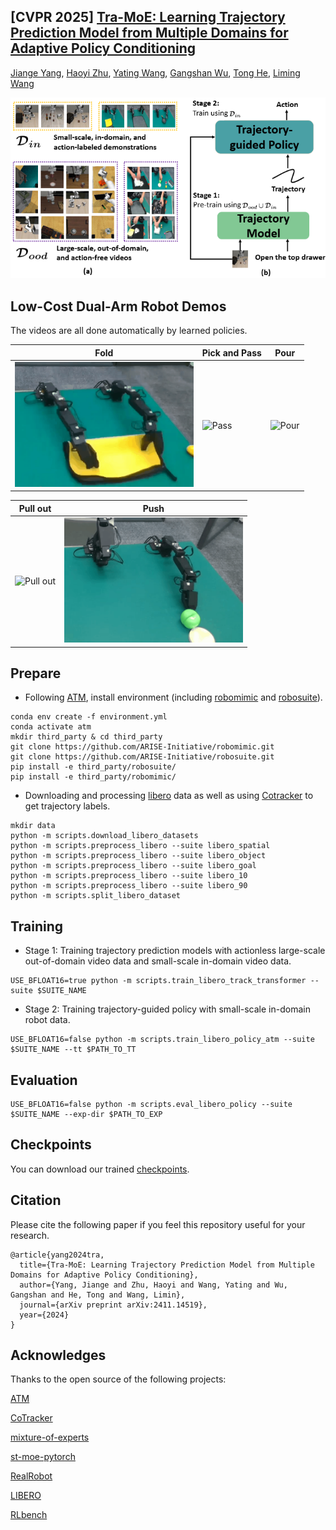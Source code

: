 ## [CVPR 2025] [Tra-MoE: Learning Trajectory Prediction Model from Multiple Domains for Adaptive Policy Conditioning](https://arxiv.org/abs/2411.14519)



[Jiange Yang](https://yangjiangeyjg.github.io/), [Haoyi Zhu](https://www.haoyizhu.site/), [Yating Wang](https://github.com/xiaoxiao0406), [Gangshan Wu](https://mcg.nju.edu.cn/member/gswu/index.html), [Tong He](http://tonghe90.github.io/), [Liming Wang](https://wanglimin.github.io/)
</div>


![caps](./tra_moe.png)

## Low-Cost Dual-Arm Robot Demos

The videos are all done automatically by learned policies.

| Fold | Pick and Pass | Pour |
| --------- | ---------- | ----------- |
| <img src="./real-world demos/folding towels.gif" alt="Fold" height="200"> | <img src="./real-world demos/picking up and passing a holder.gif" alt="Pass" height="200"> | <img src="./real-world demos/pouring water.gif" alt="Pour" height="200"> |

| Pull out | Push |
| --------- | ---------- |
| <img src="./real-world demos/pulling out tissues.gif" alt="Pull out" height="200"> | <img src="./real-world demos/pushing a vegetable to the side of the cutting board.gif" alt="Push" height="200"> |


## Prepare

- Following [ATM](https://github.com/Large-Trajectory-Model/ATM/tree/main), install environment (including [robomimic](https://github.com/ARISE-Initiative/robomimic/tree/5dee58f9cc1235010d0877142b54d0e82dd23986) and [robosuite](https://github.com/ARISE-Initiative/robosuite/tree/eafb81f54ffc104f905ee48a16bb15f059176ad3)).

```
conda env create -f environment.yml
conda activate atm
mkdir third_party & cd third_party
git clone https://github.com/ARISE-Initiative/robomimic.git
git clone https://github.com/ARISE-Initiative/robosuite.git
pip install -e third_party/robosuite/
pip install -e third_party/robomimic/
```



- Downloading and processing [libero](https://github.com/Lifelong-Robot-Learning/LIBERO) data as well as using [Cotracker](https://github.com/facebookresearch/co-tracker) to get trajectory labels.

```
mkdir data
python -m scripts.download_libero_datasets
python -m scripts.preprocess_libero --suite libero_spatial
python -m scripts.preprocess_libero --suite libero_object
python -m scripts.preprocess_libero --suite libero_goal
python -m scripts.preprocess_libero --suite libero_10
python -m scripts.preprocess_libero --suite libero_90
python -m scripts.split_libero_dataset
```

## Training

- Stage 1: Training trajectory prediction models with actionless large-scale out-of-domain video data and small-scale in-domain video data.

```
USE_BFLOAT16=true python -m scripts.train_libero_track_transformer --suite $SUITE_NAME
```

- Stage 2: Training trajectory-guided policy with small-scale in-domain robot data.

```
USE_BFLOAT16=false python -m scripts.train_libero_policy_atm --suite $SUITE_NAME --tt $PATH_TO_TT
```

## Evaluation

```
USE_BFLOAT16=false python -m scripts.eval_libero_policy --suite $SUITE_NAME --exp-dir $PATH_TO_EXP
```

## Checkpoints

You can download our trained [checkpoints](https://drive.google.com/file/d/1TgpTWf8gR0X6IMF43_LGxYYDeDS-CC43/view?usp=sharing).

## Citation

Please cite the following paper if you feel this repository useful for your research.
```
@article{yang2024tra,
  title={Tra-MoE: Learning Trajectory Prediction Model from Multiple Domains for Adaptive Policy Conditioning},
  author={Yang, Jiange and Zhu, Haoyi and Wang, Yating and Wu, Gangshan and He, Tong and Wang, Limin},
  journal={arXiv preprint arXiv:2411.14519},
  year={2024}
}
```
## Acknowledges

Thanks to the open source of the following projects:

[ATM](https://github.com/Large-Trajectory-Model/ATM/tree/main)

[CoTracker](https://github.com/facebookresearch/co-tracker) 

[mixture-of-experts](https://github.com/lucidrains/mixture-of-experts)

[st-moe-pytorch](https://github.com/lucidrains/st-moe-pytorch/tree/main)

[RealRobot](https://github.com/HaoyiZhu/RealRobot)

[LIBERO](https://github.com/Lifelong-Robot-Learning/LIBERO)

[RLbench](https://github.com/stepjam/RLBench)


